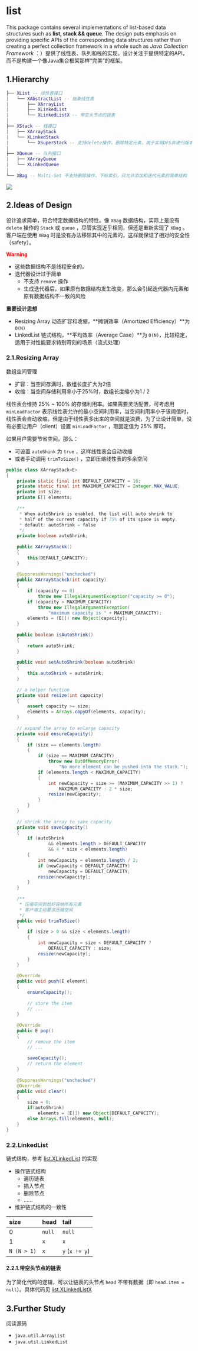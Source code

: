 # list
This package contains several implementations of list-based data structures such as **list, stack && queue**.
The design puts emphasis on providing specific APIs of the corresponding data structures 
rather than creating a perfect collection framework in a whole such as  *Java Collection Framework* ：）提供了线性表、队列和栈的实现，设计关注于提供特定的API，而不是构建一个像Java集合框架那样“完美”的框架。

## 1.Hierarchy

```lua
├── XList -- 线性表接口
|   └── XAbstractList -- 抽象线性表
|       ├── XArrayList
|       ├── XLinkedList
|       └── XLinkedListX -- 带空头节点的链表
|       
├── XStack -- 栈接口
|   ├── XArrayStack
|   └── XLinkedStack
|       └── XSuperStack -- 支持delete操作，删除特定元素，用于实现DFS非递归版本
|
├── XQueue -- 队列接口
|   ├── XArrayQueue
|   └── XLinkedQueue
|
└── XBag -- Multi-Set 不支持删除操作、下标索引，只允许添加和迭代元素的简单结构
```

<img src="../assets/list/list_structure.png">

## 2.Ideas of Design 

设计追求简单，符合特定数据结构的特性。像 `XBag` 数据结构，实际上是没有 `delete` 操作的 `Stack` 或 `queue` ，尽管实现近乎相同，但还是重新实现了 `XBag` 。客户端在使用 `XBag` 时是没有办法移除其中的元素的，这样就保证了相对的安全性（safety）。

<b style="color:red">Warning</b>

* 这些数据结构不是线程安全的。
* 迭代器设计过于简单
  * 不支持 `remove` 操作
  * 生成迭代器后，如果原有数据结构发生改变，那么会引起迭代器内元素和原有数据结构不一致的风险

**重要设计思想**

* Resizing Array 动态扩容和收缩，**摊销效率（Amortized Efficiency）**为 `O(N)`
* LinkedList 链式结构，**平均效率（Average Case）**为 `O(N)`，比较稳定，适用于对性能要求特别苛刻的场景（流式处理）

### 2.1.Resizing Array
数组空间管理
* 扩容：当空间存满时，数组长度扩大为2倍
* 收缩：当空间存储利用率小于25%时，数组长度缩小为1 / 2

线性表会维持 25% ~ 100% 的存储利用率。如果需要灵活配置，可考虑用 `minLoadFactor` 表示线性表允许的最小空间利用率，当空间利用率小于该阈值时，线性表会自动收缩。但是由于线性表多出来的空间就是浪费，为了让设计简单，没有必要让用户（client）设置 `minLoadFactor` ，取固定值为 25% 即可。

如果用户需要节省空间，那么：

* 可设置 `autoShink` 为 `true` ，这样线性表会自动收缩
* 或者手动调用 `trimToSize()` ，立即压缩线性表的多余空间

```java
public class XArrayStack<E>
{
    private static final int DEFAULT_CAPACITY = 16;
    private static final int MAXIMUM_CAPACITY = Integer.MAX_VALUE;
    private int size;
    private E[] elements;
    
    /**
     * When autoShrink is enabled, the list will auto shrink to
     * half of the current capacity if 75% of its space is empty.
     * default: autoShrink = false
     */
    private boolean autoShrink;
    
    public XArrayStackk()
    {
        this(DEFAULT_CAPACITY);
    }
    
    @SuppressWarnings("unchecked")
    public XArrayStackck(int capacity)
    {
        if (capacity <= 0) 
        	throw new IllegalArgumentException("capacity >= 0");
        if (capacity > MAXIMUM_CAPACITY) 
        	throw new IllegalArgumentException(
        		"maximum capacity is " + MAXIMUM_CAPACITY);
        elements = (E[]) new Object[capacity];
    }
    
    public boolean isAutoShrink()
    {
        return autoShrink;
    }
    
    public void setAutoShrink(boolean autoShrink)
    {
        this.autoShrink = autoShrink;
    }
    
    // a helper function
    private void resize(int capacity)
    {
        assert capacity >= size;
        elements = Arrays.copyOf(elements, capacity);
    }
    
    // expand the array to enlarge capacity
    private void ensureCapacity()
    {
        if (size == elements.length)
        {
            if (size == MAXIMUM_CAPACITY) 
            	throw new OutOfMemoryError(
            		"No more element can be pushed into the stack.");
            if (elements.length < MAXIMUM_CAPACITY)
            {
                int newCapacity = size >= (MAXIMUM_CAPACITY >> 1) ? 
                	MAXIMUM_CAPACITY : 2 * size;
                resize(newCapacity);
            }
        }
    }
    
    // shrink the array to save capacity
    private void saveCapacity()
    {
        if (autoShrink 
                && elements.length > DEFAULT_CAPACITY 
                && 4 * size < elements.length)
        {
            int newCapacity = elements.length / 2;
            if (newCapacity < DEFAULT_CAPACITY)
                newCapacity = DEFAULT_CAPACITY;
            resize(newCapacity);
        }
    }
    
    /**
     * 压缩空间到恰好容纳所有元素
     * 客户端主动要求压缩空间
     */
    public void trimToSize()
    {
        if (size > 0 && size < elements.length)
        {
            int newCapacity = size < DEFAULT_CAPACITY ? 
            	DEFAULT_CAPACITY : size;
            resize(newCapacity);
        }
    }
    
    @Override
    public void push(E element)
    {
        ensureCapacity();
        
        // store the item 
        // ...
    }
    
    @Override
    public E pop()
    {
        // remove the item 
        // ...
        
        saveCapacity();
        // return the element
    }
    
    @SuppressWarnings("unchecked")
    @Override
    public void clear()
    {
        size = 0;
        if(autoShrink)
            elements = (E[]) new Object[DEFAULT_CAPACITY];
        else Arrays.fill(elements, null);
    }
}
```

### 2.2.LinkedList
链式结构，参考 [list.XLinkedList](<../src/main/java/com/green/learning_algs4/list/XLinkedList.java>) 的实现
* 操作链式结构
  * 遍历链表
  * 插入节点
  * 删除节点
  * ……
* 维护链式结构的一致性

| size | head | tail |
| :--- | :--- | :--- |
| 0 | `null` | `null` |
| 1 | `x` | `x` |
| `N (N > 1)` | `x` | `y`  (`x != y`) |

#### 2.2.1.带空头节点的链表 

为了简化代码的逻辑，可以让链表的头节点 `head` 不带有数据（即 `head.item = null`）。具体代码见 <a href="../src/main/java/com/green/learning_algs4/list/XLinkedListX.java">list.XLinkedListX</a>

## 3.Further Study

阅读源码

* `java.util.ArrayList`
* `java.util.LinkedList`